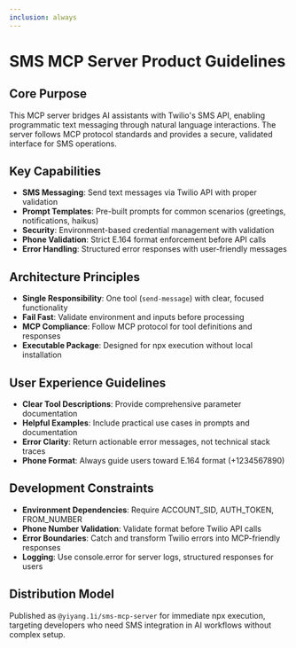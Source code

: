 ```yaml
---
inclusion: always
---
```


# SMS MCP Server Product Guidelines

## Core Purpose
This MCP server bridges AI assistants with Twilio's SMS API, enabling programmatic text messaging through natural language interactions. The server follows MCP protocol standards and provides a secure, validated interface for SMS operations.

## Key Capabilities
- **SMS Messaging**: Send text messages via Twilio API with proper validation
- **Prompt Templates**: Pre-built prompts for common scenarios (greetings, notifications, haikus)
- **Security**: Environment-based credential management with validation
- **Phone Validation**: Strict E.164 format enforcement before API calls
- **Error Handling**: Structured error responses with user-friendly messages

## Architecture Principles
- **Single Responsibility**: One tool (`send-message`) with clear, focused functionality
- **Fail Fast**: Validate environment and inputs before processing
- **MCP Compliance**: Follow MCP protocol for tool definitions and responses
- **Executable Package**: Designed for npx execution without local installation

## User Experience Guidelines
- **Clear Tool Descriptions**: Provide comprehensive parameter documentation
- **Helpful Examples**: Include practical use cases in prompts and documentation
- **Error Clarity**: Return actionable error messages, not technical stack traces
- **Phone Format**: Always guide users toward E.164 format (+1234567890)

## Development Constraints
- **Environment Dependencies**: Require ACCOUNT_SID, AUTH_TOKEN, FROM_NUMBER
- **Phone Number Validation**: Validate format before Twilio API calls
- **Error Boundaries**: Catch and transform Twilio errors into MCP-friendly responses
- **Logging**: Use console.error for server logs, structured responses for users

## Distribution Model
Published as `@yiyang.1i/sms-mcp-server` for immediate npx execution, targeting developers who need SMS integration in AI workflows without complex setup.